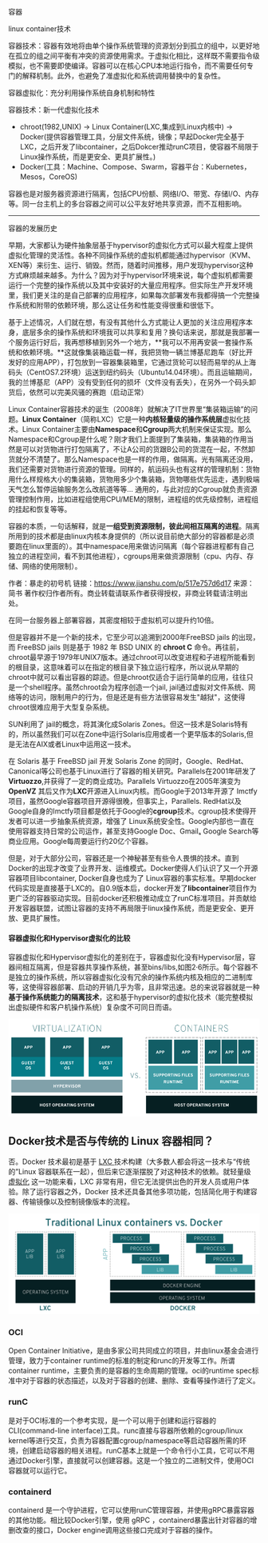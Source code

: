 容器

linux container技术

容器技术：容器有效地将由单个操作系统管理的资源划分到孤立的组中，以更好地在孤立的组之间平衡有冲突的资源使用需求。于虚拟化相比，这样既不需要指令级模拟，也不需要即使编译。容器可以在核心CPU本地运行指令，而不需要任何专门的解释机制。此外，也避免了准虚拟化和系统调用替换中的复杂性。

容器虚拟化：充分利用操作系统自身机制和特性

容器技术：新一代虚拟化技术

- chroot(1982,UNIX) -> Linux Container(LXC,集成到Linux内核中) -> Docker(提供容器管理工具，分层文件系统，镜像；早起Docker完全基于LXC，之后开发了libcontainer，之后Dokcer推动runC项目，使容器不局限于Linux操作系统，而是更安全、更具扩展性。)
- Docker(工具：Machine、Compose、Swarm，容器平台：Kubernetes，Mesos，CoreOS)

容器也是对服务器资源进行隔离，包括CPU份额、网络I/O、带宽、存储I/O、内存等。同一台主机上的多台容器之间可以公平友好地共享资源，而不互相影响。

----

容器的发展历史

早期，大家都认为硬件抽象层基于hypervisor的虚拟化方式可以最大程度上提供虚拟化管理的灵活性。各种不同操作系统的虚拟机都能通过hypervisor（KVM、XEN等）来衍生、运行、销毁。然而，随着时间推移，用户发现hypervisor这种方式麻烦越来越多。为什么？因为对于hypervisor环境来说，每个虚拟机都需要运行一个完整的操作系统以及其中安装好的大量应用程序。但实际生产开发环境里，我们更关注的是自己部署的应用程序，如果每次部署发布我都得搞一个完整操作系统和附带的依赖环境，那么这让任务和性能变得很重和很低下。

基于上述情况，人们就在想，有没有其他什么方式能让人更加的关注应用程序本身，底层多余的操作系统和环境我可以共享和复用？换句话来说，那就是我部署一个服务运行好后，我再想移植到另外一个地方，**我可以不用再安装一套操作系统和依赖环境。**这就像集装箱运载一样，我把货物一辆兰博基尼跑车（好比开发好的应用APP），打包放到一容器集装箱里，它通过货轮可以轻而易举的从上海码头（CentOS7.2环境）运送到纽约码头（Ubuntu14.04环境）。而且运输期间，我的兰博基尼（APP）没有受到任何的损坏（文件没有丢失），在另外一个码头卸货后，依然可以完美风骚的赛跑（启动正常）

Linux Container容器技术的诞生（2008年）就解决了IT世界里“集装箱运输”的问题。**Linux Container**（简称LXC）它是一种**内核轻量级的操作系统层**虚拟化技术。Linux Container主要由**Namespace**和**Cgroup**两大机制来保证实现。那么Namespace和Cgroup是什么呢？刚才我们上面提到了集装箱，集装箱的作用当然是可以对货物进行打包隔离了，不让A公司的货跟B公司的货混在一起，不然卸货就分不清楚了。那么Namespace也是一样的作用，做隔离。光有隔离还没用，我们还需要对货物进行资源的管理。同样的，航运码头也有这样的管理机制：货物用什么样规格大小的集装箱，货物用多少个集装箱，货物哪些优先运走，遇到极端天气怎么暂停运输服务怎么改航道等等... 通用的，与此对应的Cgroup就负责资源管理控制作用，比如进程组使用CPU/MEM的限制，进程组的优先级控制，进程组的挂起和恢复等等。

容器的本质，一句话解释，就是**一组受到资源限制，彼此间相互隔离的进程**。隔离所用到的技术都是由linux内核本身提供的（所以说目前绝大部分的容器都是必须要跑在linux里面的）。其中namespace用来做访问隔离（每个容器进程都有自己独立的进程空间，看不到其他进程），cgroups用来做资源限制（cpu、内存、存储、网络的使用限制）。



作者：暴走的初号机
链接：https://www.jianshu.com/p/517e757d6d17
来源：简书
著作权归作者所有。商业转载请联系作者获得授权，非商业转载请注明出处。

在同一台服务器上部署容器，其密度相较于虚拟机可以提升约10倍。

但是容器并不是一个新的技术，它至少可以追溯到2000年FreeBSD jails 的出现，而 FreeBSD jails 则是基于 1982 年 BSD UNIX 的 **chroot C** 命令。再往前，chroot最早源于1979年UNIX7版本。通过chroot可以改变进程和子进程所能看到的根目录，这意味着可以在指定的根目录下独立运行程序，所以说从早期的chroot中就可以看出容器的踪迹。但是chroot仅适合于运行简单的应用，往往只是一个shell程序。虽然chroot会为程序创造一个jail, jail通过虚拟对文件系统、网络等的访问，限制用户的行为，但是还是有些方法很容易发生"越狱"，这使得chroot很难应用于大型复杂系统。

SUN利用了 jail的概念，将其演化成Solaris Zones。但这一技术是Solaris特有的，所以虽然我们可以在Zone中运行Solaris应用或者一个更早版本的Solaris,但是无法在AIX或者Linux中运用这一技术。

在 Solaris 基于 FreeBSD jail 开发 Solaris Zone 的同时，Google、RedHat、 Canonical等公司也基于Linux进行了容器的相关研究。Parallels在2001年研发了 **Virtuozzo**,并获得了一定的商业成功。Parallels Virtuozzo在2005年演变为**OpenVZ** 其后又作为**LXC**开源进入Linux内核。而Google于2013年开源了 Imctfy项目，虽然Google容器项目开源得很晚，但事实上，Parallels. RedHat以及Google自身的Imctfy项目都是依托于Google的**cgroup**技术。cgroup技术使得开发者可以进一步抽象系统资源，增强了 Linux系统安全性。Google内部也一直在使用容器支持日常的公司运作，甚至支持Google Doc、Gmailₛ Google Search等商业应用。Google每周要运行约20亿个容器。

但是，对于大部分公司，容器还是一个神秘甚至有些令人畏惧的技术。直到Docker的出现才改变了业界开发、运维模式。Docker使得人们认识了又一个开源容器项目libcontainer, Docker自身也成为了 Linux容器的事实标准。早期docker代码实现是直接基于LXC的。自0.9版本后，docker开发了**libcontainer**项目作为更广泛的容器驱动实现。目前docker还积极推动成立了runC标准项目。并贡献给开发容器联盟，试图让容器的支持不再局限于linux操作系统，而是更安全、更开放、更具扩展性。

#### 容器虚拟化和Hypervisor虚拟化的比较

容器虚拟化和Hypervisor虚拟化的差别在于，容器虚拟化没有Hypervisor层，容器间相互隔离，但是容器共享操作系统，甚至bins/libs,如图2·6所示。每个容器不是独立的操作系统，所以容器虚拟化没有冗余的操作系统内核及相应的二进制库等，这使得容器部署、启动的开销几乎为零，且非常迅速。总的来说容器就是一种**基于操作系统能力的隔离技术**，这和基于hypervisor的虚拟化技术（能完整模拟出虚拟硬件和客户机操作系统）复杂度不可同日而语。

![](../../../assets/hypervisor&container.png)

## Docker技术是否与传统的 Linux 容器相同？

否。Docker 技术最初是基于 [LXC ](https://www.redhat.com/zh/topics/containers/whats-a-linux-container)技术构建（大多数人都会将这一技术与“传统的”Linux 容器联系在一起），但后来它逐渐摆脱了对这种技术的依赖。就轻量级 [虚拟化](https://www.redhat.com/zh/topics/virtualization) 这一功能来看，LXC 非常有用，但它无法提供出色的开发人员或用户体验。除了运行容器之外，Docker 技术还具备其他多项功能，包括简化用于构建容器、传输镜像以及控制镜像版本的流程。

![](../../../assets/lxc&container.png)

### OCI

Open Container Initiative，是由多家公司共同成立的项目，并由linux基金会进行管理，致力于container runtime的标准的制定和runc的开发等工作。所谓container runtime，主要负责的是容器的生命周期的管理。oci的runtime spec标准中对于容器的状态描述，以及对于容器的创建、删除、查看等操作进行了定义。

### runC

是对于OCI标准的一个参考实现，是一个可以用于创建和运行容器的CLI(command-line interface)工具。runc直接与容器所依赖的cgroup/linux kernel等进行交互，负责为容器配置cgroup/namespace等启动容器所需的环境，创建启动容器的相关进程。runC基本上就是一个命令行小工具，它可以不用通过Docker引擎，直接就可以创建容器。这是一个独立的二进制文件，使用OCI容器就可以运行它。

### containerd

containerd 是一个守护进程，它可以使用runC管理容器，并使用gRPC暴露容器的其他功能。相比较Docker引擎，使用 gRPC ，containerd暴露出针对容器的增删改查的接口，Docker engine调用这些接口完成对于容器的操作。



